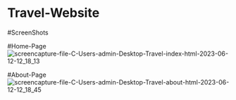 # Travel-Website

#ScreenShots

#Home-Page
![screencapture-file-C-Users-admin-Desktop-Travel-index-html-2023-06-12-12_18_13](https://github.com/prathamsharma1972/Travel-Website/assets/124580586/68418b72-4a4c-4525-a5ec-4384fbe54b01)

#About-Page
![screencapture-file-C-Users-admin-Desktop-Travel-about-html-2023-06-12-12_18_45](https://github.com/prathamsharma1972/Travel-Website/assets/124580586/5c297a42-9b31-46d4-bddc-a3ed05c2cda4)
